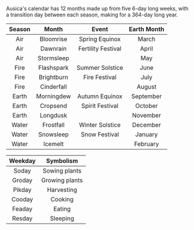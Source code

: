 Ausica's calendar has 12 months made up from five 6-day long weeks, with a transition day between each season, making for a 364-day long year.

| Season | Month | Event | Earth Month |
|:---:|:---:|:---:|:---:|
| Air | Bloomrise | Spring Equinox | March |
| Air | Dawnrain | Fertility Festival | April |
| Air | Stormsleep |  | May |
| Fire | Flashspark | Summer Solstice | June |
| Fire | Brightburn | Fire Festival | July |
| Fire | Cinderfall |  | August |
| Earth | Morningdew | Autumn Equinox | September |
| Earth | Cropsend | Spirit Festival | October |
| Earth | Longdusk |  | November |
| Water | Frostfall | Winter Solstice | December |
| Water | Snowsleep | Snow Festival | January |
| Water | Icemelt |  | February |

| Weekday | Symbolism |
|:---:|:---:|
| Soday  | Sowing plants |
| Groday | Growing plants |
| Pikday | Harvesting |
| Cooday | Cooking |
| Feaday | Eating |
| Resday | Sleeping |

